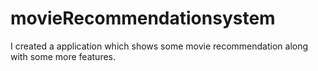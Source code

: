 # movieRecommendationsystem
I created a application which shows some movie recommendation along with some more features.
